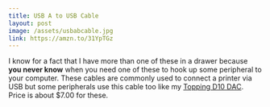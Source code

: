 ```yaml
---
title: USB A to USB Cable
layout: post
image: /assets/usbabcable.jpg
link: https://amzn.to/31YpTGz
---
```


I know for a fact that I have more than one of these in a drawer because **you never know** when you need one of these to hook up some peripheral to your computer. These cables are commonly used to connect a printer via USB but some peripherals use this cable too like my [Topping D10 DAC](http:stuffwriter.com/topping-d10-dac/). Price is about $7.00 for these.